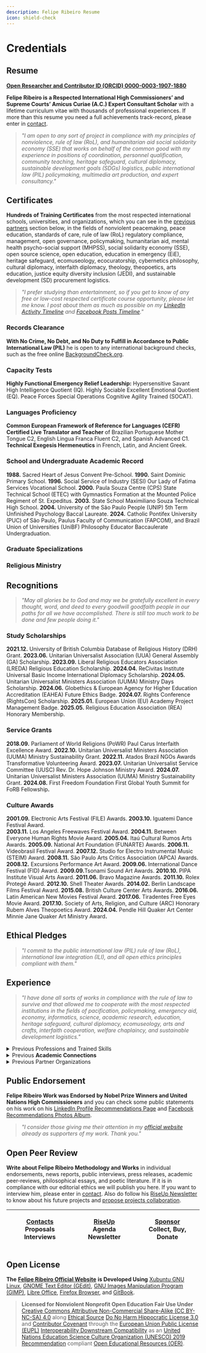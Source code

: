 ```yaml
---
description: Felipe Ribeiro Resume
icon: shield-check
---
```


# Credentials

## Resume

[**Open Researcher and Contributor ID (ORCID) 0000-0003-1907-1880**](https://orcid.org/0000-0003-1907-1880)

**Felipe Ribeiro is a Respected International High Commissioners’ and Supreme Courts’ Amicus Curiae (A.C.) Expert Consultant Scholar** with a lifetime curriculum vitae with thousands of professional experiences. If more than this resume you need a full achievements track-record, please enter in [contact](contacts.md).

> _"I am open to any sort of project in compliance with my principles of nonviolence, rule of law (RoL), and humanitarian aid social solidarity economy (SSE) that works on behalf of the common good with my experience in positions of coordination, personnel qualification, community teaching, heritage safeguard, cultural diplomacy, sustainable development  goals (SDGs) logistics, public international law (PIL) policymaking, multimedia art production, and expert consultancy."_

## Certificates

**Hundreds of Training Certificates** from the most respected international schools, universities, and organizations, which you can see in the [previous partners](credentials.md#previous-partners) section below, in the fields of nonviolent peacemaking, peace education, standards of care, rule of law (RoL) regulatory compliance, management, open governance, policymaking, humanitarian aid, mental health psycho-social support (MHPSS), social solidarity economy (SSE), open source science, open education, education in emergency (EiE), heritage safeguard, ecomuseology, ecocuratorship, cybernetics philosophy, cultural diplomacy, interfaith diplomacy, theology, theopoetics, arts education, justice equity diversity inclusion (JEDI), and sustainable development (SD) procurement logistics.&#x20;

> _"I prefer studying than entertainment, so if you get to know of any free or low-cost respected certificate course opportunity, please let me know. I post about them as much as possible on my_ [_LinkedIn Activity Timeline_](https://linkedin.com/in/operarioribeiro/recent-activity/all) _and_ [_Facebook Posts Timeline_](https://facebook.com/operarioribeiro)_."_

### Records Clearance

**With No Crime, No Debt, and No Duty to Fulfill in Accordance to Public International Law (PIL)** he is open to any international background checks, such as the free online [BackgroundCheck.org](https://backgroundchecks.org/).

### **Capacity Tests**

**Highly Functional Emergency Relief Leadership:** Hypersensitive Savant High Intelligence Quotient (IQ). Highly Sociable Excellent Emotional Quotient (EQ). Peace Forces Special Operations Cognitive Agility Trained (SOCAT).

### Languages Proficiency

**Common European Framework of Reference for Languages (CEFR) Certified Live Translator and Teacher** of Brazilian Portuguese Mother Tongue C2, English Lingua Franca Fluent C2, and Spanish Advanced C1. **Technical Exegesis Hermeneutics** in French, Latin, and Ancient Greek.

### School and Undergraduate Academic Record <a href="#academic-record" id="academic-record"></a>

**1988.** Sacred Heart of Jesus Convent Pre-School. **1990.** Saint Dominic Primary School. **1996.** Social Service of Industry (SESI) Our Lady of Fatima Services Vocational School. **2000.** Paula Souza Centre (CPS) State Technical School (ETEC) with Gymnastics Formation at the Mounted Police Regiment of St. Expeditus. **2003.** State School Maximiliano Souza Technical High School. **2004.** University of the São Paulo People (UNIP) 5th Term Unfinished Psychology Baccal Laureate. **2024.** Catholic Pontifex University (PUC) of São Paulo, Paulus Faculty of Communication (FAPCOM), and Brazil Union of Universities (UniBF) Philosophy Educator Baccaulerate Undergraduation.

### Graduate Specializations

### Religious Ministry

## Recognitions

> _"May all glories be to God and may we be gratefully excellent in every thought, word, and deed to every goodwill goodfaith people in our paths for all we have accomplished. There is still too much work to be done and few people doing it."_

### Study Scholarships

**2021.12.** University of British Columbia Database of Religious History (DRH) Grant. **2023.06.** Unitarian Universalist Association (UUA) General Assembly (GA) Scholarship. **2023.09.** Liberal Religious Educators Association (LREDA) Religious Education Scholarship. **2024.04.** ReCivitas Institute Universal Basic Income International Diplomacy Scholarship. **2024.05.** Unitarian Universalist Ministers Association (UUMA) Ministry Days Scholarship. **2024.06.** Globethics & European Agency for Higher Education Accreditation (EAHEA) Future Ethics Badge. **2024.07.** Rights Conference (RightsCon) Scholarship. **2025.01.** European Union (EU) Academy Project Management Badge. **2025.05.** Religious Education Association (REA) Honorary Membership.

### **Service Grants**

**2018.09.** Parliament of World Religions (PoWR) Paul Carus Interfaith Excellence Award. **2022.10.** Unitarian Universalist Ministers Association (UUMA) Ministry Sustainability Grant. **2022.11.**  Atados Brazil NGOs Awards Transformative Volunteering Award. **2023.07.** Unitarian Universalist Service Committee (UUSC) Rev. Dr. Hope Johnson Ministry Award. **2024.07.** Unitarian Universalist Ministers Association (UUMA) Ministry Sustainability Grant. **2024.08.** First Freedom Foundation First Global Youth Summit for FoRB Fellowshi&#x70;**.**

### Culture Awards

**2001.09.** Electronic Arts Festival (FILE) Awards. **2003.10.** Iguatemi Dance Festival Award.\
**2003.11.** Los Angeles Freewaves Festival Award. **2004.11.** Between Everyone Human Rights Movie Award. **2005.04.** Itaú Cultural Rumos Arts Awards. **2005.09.** National Art Foundation (FUNARTE) Awards. **2006.11.** Videobrasil Festival Award. **2007.12.** Studio for Electro Instrumental Music (STEIM) Award. **2008.11.** São Paulo Arts Critics Association (APCA) Awards. **2008.12.** Excursions Performance Art Award. **2009.06.** International Dance Festival (FID) Award. **2009.09.**&#x54;sonami Sound Art Awards. **2010.10.** PIPA Institute Visual Arts Award. **2011.06.** Bravo Magazine Awards. **2011.10.** Rolex Protegé Award. **2012.10.** Shell Theater Awards. **2014.02.** Berlin Landscape Films Festival Award. **2015.08.** British Culture Center Arts Awards. **2016.06.** Latin American New Movies Festival Award. **2017.06.** Tiradentes Free Eyes Movie Award. **2017.10.** Society of Arts, Religion, and Culture (ARC) Honorary Rubem Alves Theopoetics Award. **2024.04.** Pendle Hill Quaker Art Center Minnie Jane Quaker Art Ministry Awar&#x64;**.**

## **Ethical Pledges**

> _"I commit to the public international law (PIL) rule of law (RoL), international law integration (ILI), and all open ethics principles compliant with them."_

## **Experience**

> _"I have done all sorts of works in compliance with the rule of law to survive and that allowed me to cooperate with the most respected institutions in the fields of pacification, policymaking, emergency aid, economy, informatics, science, academic research, education, heritage safeguard, cultural diplomacy, ecomuseology, arts and crafts, interfaith cooperation, welfare chaplaincy, and sustainable development logistics."_

<details>

<summary>Previous Professions and Trained Skills</summary>

**Felipe Ribeira Was, in Historical Order, Already a Professional:** Paroch Acolyte, Beggar, Construction Assistant, Folk Religion Festival Artisan, Street Vendor, Campo Monitor, Pizza Delivery Boy, Shop Attendant, Telemarketing Caller, Financial Customer Servant, Informatics Support Technologer, Child Model, Baby Sitter, Boy Band Trainee, Office Boy, Multicraft Carpenter, Popular Educator, Humanitarian Program Multiplicator, Test Subjec&#x74;**,** Cultural Journalist, Secretary, Folk Music Country Viola Player, Languages Teacher, Progressive Rock'n'roll Keyboard Player, Gravedigger Assistant, Graphic Designer, Punk Rock Lyricist, Open Source Web Developer, Harm-Reduction Agent, Driver, Philosophy Teacher, Academic Journal Editor, Publisher, Clinical Philosophy Schizoanalyst, Street Poet, Executive Producer, Sound Designer, Music Therapist, Artist In Residence, Puppeteer, Multimedia Artist, Librarian, Counsellor, Compassionate Listening Therapist, Nonfiction Writer, Acoustic Engineer, Contemporary Music Composer, Art Critic, Royal Academic Of Science And Art, Policymaker, Dance Coreographer, Soundtracker, Listening And Voice Coach, Stage Director, Theater Director, Art Director, Culture Lecturer, Opera Maestro, Beggar Again, Cultural Developer, Cultural Center Founder, Maker Spaces Constructor, Festivals Director, Master of Ceremonies, Hospital Building Collaborator, Solidarity Economy Developer, Interior Designer, Movie-Maker, Garden Designer, Videomapper, Curator, Ecomuseologer, Social Developer, Live Translator,Co-Founder, Peacemaker, Policymaker, Cleaner, Castle Overseer, Artists Mentor, Justice of Peace, Monk, Missionary, Natural Reserve Park Ranger, Agroforestal Engineer, Farm Vassal, Ecovillage Developer, Janitor, Nurse, Academic Researcher, Community Leader, Religious Minister, Secular Interconvictional Interfaith Interreligious Ecumenical Intercultural Diplomat, Beggar Again, Street Population Servant, Humanitarian Aid Manager, Emergency Task-Force Organizer, Civil Movement Coordinator, Public Events Security Officer, Military Prisional Hospitaller Scholar Institutional Chaplain, Peer Reviewer, Regulatory Compliance Auditor, Startups Incubation Mentor, User Experience Designer, Semantic Ontologist, Heraldic Cerimonialist, Databases Devsecops, Pastor, Logistics Procurer, Nonprofits Reliability Engineer, Fundraiser, Data Scientist, Realtor, Decon Clerk Elder, Cultural Diplomacy Delegate, Ambassador of Peace, International Amicus Curiae High Commissioner Expert Consultant Scholar...

</details>

<details>

<summary>Previous <strong>Academic Connections</strong></summary>

Adventist University, Anhembi Morumbi University, Apeldoorn University, Arizona State University, Astrophysics Municipal School (EMA), Birmingham University, Boston College, Brasília University (UNB), Brazil Law School (EBRADI), Arihanta Academy, California University, Cambridge University, Canterbury Christ Church University, Carneggie Mellon University (CMU), Cervantes Institute International School, Chile University, Christian Leaders College (CLC), Clover Park Technical College, Culham St. Gabriel University, Emory University, Environmental Peace County University (UMAPAZ), Geneva University, Georgetown Catholic University, Getúlio Vargas University (FGV), Ghent University, Gregorian University (UniGregoriana), Harvard Divinity School (HDS), Harvard Kennedy Business Center, Higher Learning School of Marketing (ESPM), Informatics & Management Faculty (FIAP), International Enterprise, Marketing, and Business School (IBEMEC), International School for Jain Studies (ISJS), King's College, Leucorea Wittenberg University, Limerick Irish University of Arts, London School of Economics and Political Science (LSE), Londrina University (UEL), McMaster University, Meadville Lombard Theological School, Medicine Federal University of São Paulo (UNIFESP), Miami University, Music Free University (ULM), Washington State University, Open University, Oxford University, Paraná University (UFPR), Penn University, Rio de Janeiro State University (UERJ), Royal Society of Science, São Paulo Dance School, São Paulo State University (UNESP), São Paulo Theater School, São Paulo University (USP), Social Science Advanced Studies School (EHESS), Social Work School (HESGE), Starr King School for Ministry (SKSM), Massachussets Institue of Technology (MIT), Swiss Italian University (USI), Three of February National University (UNTREF), Trinity University, Tubingen University, Tufts University, University of Texas, Unida University, United Nations System Staff College (UNSSC), European University Institute (EUI), United Nations University (UNU), University College of London (UCL), University of British Columbia, University of Buenos Aires (UBA), University of Hagen, University of May Plaza Mothers (UNMa), University of Minho, University of Montes, University of Ottawa, University of Peace (UNIPAZ), University of Rio (UniRio), University of Saint Charles (UFSCAR), University of São Paulo (USP), University of Sheffield, University of the ABC Region (UFABC), University of the Saviour (USAL), University of Westminster, Webster University, Yale University, Duke University, Columbia University...

</details>

<details>

<summary>Previous Partner Organizations</summary>

Abaçaí, ABRAMUS & ECAD Copyrights Agencies, Abya Yala Movie Production, Academic Network on Global Education and Learning (ANGEL), ActAlliance Mission 21, Afactory Live Cinema Company, African Religious Traditions Institute (INTECAB), Afro-European Interfaith Network, Ageing Research at King's College (ARK), Ahimsa Institute, AIDS World Journey Ceremony, Alberto Ruschi Forest Reservation, Alliance for Peacebuilding Peace, Amani Institute Global Conference, American Field Service Intercultural Programs (AFS), American Friends Service Committee (AFSC), Amsterdam Studio for Electro-Instrumental Music (STEIM), Amsterdam Jewish Museum Interfaith Peace Movement, André Góes Bolivia History Documentary, André Luís Houses Charity, ANGEL Global Education Network, Angels of the Night, Anhembi Park Carnival Management Department, Animal Justice Academy, Anna Blumen Publishing, Antroposophical Society of Brazil (SAB), Aparecida Basilica Pilgrimage Route, ARCA Contemporary Art Literacy, ArchGroup, Architecture Media Politics Society (AMPS) Heritages Summit, Archives Council (CONARQ) & Astronomy and Sciences Museum, ARCO Madrid Matadero Brazil Artivist Collectives Exhibit, Argentina Congress Library, Argentina Council of Indigenous Tribes, Argentina Int. Relations Council (CARI), Argentina Peace Council, Arigatou International GNRC, Arihanta Institute, Arns Commision for the Human Rights, Art & History Heritage Inst. (IPHAN) Safeguard Council (CONDEPHAT) Summit, Arts & Homelessness International (AHI) Arts Envoy Lab, Arts Plaza, Ashoka International, Association of Argentina,Parents of Autists (APADEA), Association of Churches and Religious Communities (AKR), Association of Crazies, Ex-Crazies, & Friends of Crazies, Association of Dam Disaster Survivors (ANAB), Association of Law Philosophy of Argentina (AAFD), Athens Free Culture Center, Augusta Park Popular Comission, Autism Altitude Geneva, Baba Studio Prague with Jan Svankmajer, Backlog Archivists & Historians Forum, Bahia Museu de Arte Moderna (MAM) & PIPA Awards, Baião of Spokens Festival, Bailux Hackerspace, Bandeirantes Pallace, Barulho.org, Basel Church of St. Peter, Basel Museum of Pharmacy, Belgian Radiodiffusion, Berkley Center of Religion, Peace & International Affairs, Berlin Forum of Religions & Religions for Peace (RfP), Berlin House of One & St. Mary's Cathedral, Berlin K77 Movie, Berlin Landscape Film Festival, Berlin Landscape Films Festival Awards, Berlin Quaker Meeting, Berlin World Culture House Transmediale, Bern House of Religions & Dialogue of Cultures, Besides the Screen Festival, Between Everyone Human Rights Festival Awards, Bicycles Cultural Center, Biennial Hut Museum AltAV Belvedere Dome, Big Country Front & Humane Argentina, Bijari Gallery, MASP Discovery Channel Human Planet Videomapping, Bitcoin São Paulo Hub, Bixiga Cultural Centre (CCBIX) Hers Kit Rescue, Black Martyrs Church St. Chaguinhas Project, Blumenau Opera House, Bogotrax Music Festival Bogotá Jailhouses, Brasilândia Catholic Paroch Holy Kings Folk Blessers, Brasilândia Holy Kings Procession, Brasília Free Land Camping, Brasília Republic Museum Out of the Axis Arts Festival, Brasilian Association of Religions Philosophy (ABFR), Bravo Magazine Awards, Brazil Anthroposophical Society (SAB), Brazil Architecture Institute (IBA), Brazil Art Market Creative Industry (MICBR) Summit, Brazil Association of Spiritist Arts (ABRARTE) Forum (FNAE), Brazil Capital Markets Institute (IBEMEC), Brazil Community Ecomuseums Association (ABREMC), Brazil Cultural Rights Institute (IBDCULT), Brazil Data Autonomy Association, Brazil Digital Culture Network Conference, Brazil Education Ministry (MEC), Brazil Federal Government ENAP EV.G, Brazil Japan Alliance Summit, Brazil Lawyers Bar (OAB), Brazil Mail Cultural Center, Brazil National Religious Education Forum (FONAPER), Brazil Psychedelic Society & UNIFESP, Brazil Science Progress Society (SBPC), Brazil Small Enterprises Support (SEBRAE), Brazil Soka Gakkai International (BSGI), Brazil Unitarian Universalist Association (AUUBRA), Brazilian Association of Religious Freedom (ABLIRC), Brazilian Civil Rights Framework for the Internet, Brazilian Institute of Religious Law (IBDR), Brazilian Opera and Dance Forum (ODM), Brazilian Redactors Club, Brazilian Space Agency (AEB), BRICS Human Sciences Research Council (HSRC), British Columbia Uni. Database of Religious History (DRH), British Council São Paulo Cultural Centre, British Culture Center Brazil Arts Festival Awards, British Institute of Cleaning Science (BICSc), BsAs Recoleta Cultural Centre, BsAs Recoleta Cultural Centre LIPM, BT EE Studio, Buenos Aires CEIL CONICET, Buenos Aires Contemporary Art Museum (MACBA), Buenos Aires Contextual Pastoral Institute (IPC), Buenos Aires Hunger Combat Ecumenical Table, Bunkyo Japanese Cultural Center, Burning Man Milk & Honey & Religious AF, Buschenwald Camp Memorial, Business Music & Arts (BM\&A) World Music Expo (WOMEX), Cacilda Becker Theater Improfest, CAF Social Investment Development Institute (IDIS), Caleb Studios, Campo Limpo Family Orienting Post (POF), Campus Party, Canada Science Christian Affiliation (CSCA), Canvas Audiovisual Festival, Capslock Geek Music Festivals Nightshift Tech Academy, Care Show London, Carers Trust, Caribe & LatAm Open Science Forums (CILAC), Cáritas Argentina, Carnegie Endowment for International Peace, Carnegie Peace Endowment, Casa Semio, CCPLIR Religious Freedom March, CCR Hackathon, CCSP Dance Weeks, CEFLURIS Heaven of Mapiá Choir, CEFLURIS Heaven of The Mountain Choir, Center for Open Science (COS), Center for Public Justice & Initiative on Faith & Public Life, Center on Faith and Justice & Sojourners, Central Texas Interfaith (CTI), Centre for Interreligious and Intercultural Dialogue (KAICIID), Centre Intercantonal d'Information sur Croyances (CIC), CESP Rio Claro, Chabad Argentina, Chainanalysis, Chaos Club, Chapel of Sacred Mirrors (CoSM) Entheon, Chaplaincy Innovation Lab, Chaplaincy Innovation Lab (CIL), Charity Mentoring Network, Christian Faith Acropolis (AFC), Christian Transhumanist Association (CTA), Christian Transhumanist Conference, Church of England Diocese of Oxford, Church of Our Lady of the Black Saints, Church of Saint Mary of Amsterdam Christmas Festival, Cinematographic Core Dance Company, Cinesonika Soundtracks Festival Canada, Circuit Rave Parties, Citizens for Global Solutions (CGS), Civil Global Solutions (CGS), Class War Games, Climate of Hope Forum, Club Noir Contemporary Theater Company, CNBB Peace Mission, CNBB Workers Pastoral Summit, Cobogó Publisher, Cobogó Publishing, COE Legal Pros Human Rights Education (HELP), Collezionista & ARCA Contemporary Art Literacy, Comic Con Experience (CCXP), Common Assessment Method for Standards & Specifications (CAMSS), Common Ground Center (CCG) for Faith, Justice, & Reconciliation, Compassion Institute, Compassionate Inquiry, Compassionate Listening Brazil, Compassionate Listening Project, Compliance Certification Board (CCB), Computer Applications Quantitative Methods in Archaeology, Conectiva GNU Linux, Conicet NetLab & UBA Economy, Continuing Professional Development (CPD), Conurbia Urban Rave, Conway Hall Fortean Society, Copyfight Book, Cornerstone Foundation Disaster Ready Academy, Corporate Compliance & Ethics Society (SCCE) Blog, Cosmic Artivism Saint Germain Academy, Council of Funders (CoF), CPD Institute, CPF SESC, Create 2030, Creative Commons (CC) Open Education & Culture Platform, Creative Commons (CC) Open Education Platform, Crescendo Christian Music Link (CML), Criar Institute, Crisantempo & Socioambiental Institute (ISA), Crisantempo Hall Socioambiental Cineclub, Critical Public Health Network (CPHN), Cry of the Excluded, Cryptorave, Cult Survivors Network, Cultura TV CPFL Philosophic Cafe, Cultura TV CPFL Philosophical Cafe Show, Cultura TV Ecotour Show, Cultural Heritage Academic Interdisciplinary Network (CHAIN), Curitiba Bycicle Cultural Center, Curitiba Memorial Museum, Curitiba Women Healers Circle, Cyber Peace Institute, Swiss FDFA, & UNICC, Dallas Fort-Worth Alliance for Religious Freedom (DFWRF), Danish Arts Council Denmark Schools, Data Analytics BR, Data Cloud Think Conference, Data for Social Good Network, Dataversity, Decentre & Tactical Media Yearly Submidialogy Festivals, Defend the Seven Principles, DesCenter, Metarec , & FSM, Descentro Publishing, Descentro.org, Deutsche Theatre Hamlet Machine, Developers BR, DevOps Institute, Diadema County Anti-Religious-Racism Law, Diamond Open Access Global Summit, Digital Counterculture Book, Digital Culture Brazil, Digital Culture Brazil & Submidialogy, Digitalia Festival, Diplo Foundation, DiploFoundation & Center for Digital Trust (C4DT), Disaster Ready & Nonprofit Ready, Disasters Expo Europe, Diversa Network, Federation for FOB & CESNUR, Doctors of Joy, Doesn't Work Poetry Magazine, Dog Pack Reverberations Fest, Dogpack Cultural Center Ricardo Rosas Archive, Donation Culture Movement (MCD), Dover Unitarian Church, Downtown Popular Cultural Center (CCPC), Downtown Popular Cultural Centre (CCPC), Dropbox, Dropdown Urban Rave, Duke Divinity Forum, Eclesiastical Justice of Peace Chaplains Association (AJUPEB), Ecology & Birds Observation (ECOAVIS), Ecology, Cosmos, and Consciousness Salon, Ecomusei International Cooperation (EIC), Ecopeace Open Cafe, Ecumenic Popular Service Education Envangelion Center (CESEEP), Ecumenic Popular Service Education Envangelity Center (CESEEP), Ecumenic Times, Ecumenical Creative Operations (ECO), Ecumenical Theological Education Network (REET), Ecumenical Times, Eduardo Fukushima Dance Company, EF SET, Effective Altruism, Effective Altruism (EA) for Christians (EACH) Forum, Effective Altruism for Christians (EACH), Effective Altruism Network (EA), Einstein Hospital Academy, Einstein Hospital Moise Safra Auditorium, Elea Bookshop, Electronic Arts Festival (FILE) Awards, Eléia Bookshop, Elias Stanescos’ Camp, Elijah Interfaith Institute, Elsevier Researcher Academy, Ema Klabin Museum, Emancipa Free University-Entry-Exam Preparation Network, Embassy of Free Mind, Embassy of the Free Mind Bibliotheca Philosophica Hermetica (BPH), Emerging & Current Professionals of Heritage Conservation (ECPHC), English Radar, Espaço Rio Verde Performance Art Festivals, Ethereum Aeternity Blockchain Forum, Ethics & Compliance Initiative (ECI), Ethics and Compliance Initiative (ECI), Ethics and Compliance Institute (ECI), EU International Partnership Academy, EU PAVE & Network for Peacemakers, Europe Nuclear Research Council (CERN), Europe Nuclear Research Council (CERN), European Academy of Religion (EAR), European Agency for Higher Education Accreditation (EAHEA), European Association for the Study of Religions (EASR), European Commission (EC) JoinUp, European Commission EU Academy Joinup Interoperable, European Commission Interoperable Europe, European Compliance & Ethics Conference (ECEC), European Compliance and Ethics Conference (ECEC), European Federalists Union (UEF) Earth Constitution Committee Forum, European Pro Bono Week, European Training Foundation (ETF), European Training Foundation (ETF) & Teachers Task Force, European Union (EU), European Union (EU) Academy, European Union (EU) ECHOES Project, European Union (EU) OntoCommons, European Union Academy, European Union Open Forum Europe (OFE), European Union Together EU Program, Evangelicals for the Democratic Rule of Law Inaugural Forum, EverAgile, Expo-Religion Fair International Summit, EYWA Sustainable Economy Hall, EYWA Sustainable Sacred Art Fest, Faith Entrepeneurs, Faith for Common Good, FaithTech, FATEC ETESP Paula Souza, FATEC Paula Souza, Federal Public Ministry (MPF) Indigenous Rights Investigation, Federal Public Ministry (MPF) Indigenous Rights Investigation, FIESP & Nova Acropolis, FIESP Theatre, Financial Technologies Forum (FTF), Fintech Open Source Foundation (FINOS), First Freedom Foundation, Fluc Vienna Klubmoozak, FoRB Learning Platform, Forbidden Planet & SESC Pompéia, FOSTER Open Science, Framework for Open Reproducible Research Training (FORRT), Francisco Carlos Cybernetic Jaguar, Fraternitas Rosa+Crux, Fraternitas Rosacriciana Antiqua (FRA), Free Mind Embassy Bibliotheca Philosophica Hermetica (BPH), Free-Libre-Open Pluriversity (FLOP), Freedom Forum Institute NewseumEd Program, Frente 3 de Fevereiro, Friends General Conference (FGC), Friends Peace Teams (FPT), Friends World Committee for Consultation (FWCC), Fundación Caserta, Funfarra Festival, Future for Religious Heritage (FRH), Future for Religious Heritage (FRH), G20 Interfaith Forum (IF20), Gambiologia Institute, Gandhi Peace Day, Garuva Forest Reserve Ecomuseum, Gaudya Vaishnava Vanamadhurian Ashram, Gaudya Vanamadhurian, Geneva Center for Security Policy (GCSP), Geneva Centre of Humanitarian Studies, Geneva Graduate Institute, Geneva Interreglious Platform (PFIR), Geneva Peace Week (GPW), Geneva Quaker House, Geneva Reformation Museum, Geneva United Nations Interfaith International Conference, Gera São Paulo, Germantown Mennonite in Philadelphia, Getty & Goethe Institutes & ABACT Brazilian Art Abroad Latitude Platform, Gijón LABoral Art Center, Giovanni XXIII Foundation for Religious Science, Giovanni XXIII Foundation for Religious Science, GitHub Brazil, Global Alliance for Banking on Values (GABV), Global Alliance for Banking on Values (GABV), Global Alliance of Impact Lawyers (GAIL), Global Campaign for Peace Education, Global Catholic Climate Movement (GCCM), Global Compassion Coalition, Global Compassion Coalition (GCC), Global Education Policies Research Network (NORRAG), Global Games Jam São Paulo, Global Interfaith Network for People of All Sexes & Genders (GIN-SSOGIE), Global Learning for an Open World (GLOW), Global Partnership for Effective Development Co-operation (GEPDC), Global Partnership for Sustainable Development Data Festival, Global Peace Education Network (GPEN), Global Youth Summit (F20 GYS) on Freedom of Religion or Belief (FoRB), Global Youth Summit for FoRB, Globethics, Globethics, Glocal Startup Incubator, God is Love Pentecostal Church (IPDA), God is Love Theological School (ETDA), Goethe Institute & SESC Pompéia Amazon Opera, Goethe Institute São Paulo, Goetheanum, Goetheanum Archive, Goetheanum House Maryon, Goetheanum Rudolf Steiner Archive, Goetheanum Rudolf Steiner Archive & SAB, Goodwill Legion (LBV), Goodwill Legion (LBV) Forum Parlamundi, Google for Startups Campus São Paulo, Gov.BR ENAP Ev.G, Greater Good Movement (MBM), Greenfield Electronics, Grove Arts & Media Center, Guibord Center for Interfaith, Hamburg CCC Hack Festival, Haroldo de Campos Literature House, Harvard Divinity School, Harvard Divinity School (HDS) EdX, Harvard Divinity School Religion and Public Life, Harvard Institute for Qualitative Social Science (IQSS), Harvard Institute for Quantitative Social Science (IQSS), Harvard Institute of Quantitative Social Science (IQSS), Healing House Indigenous Women Shelter, Healthcare & Biological Sciences Research Association (HBRSRA), Heaven of The Way Shamanic Center, Hebraica Jewish Cinema Festival, Heliopolis Slum Radio, Hemispheric Institute, Henry Sweet Society of Linguistics, High Commissioner for Refugees (UNCHR), Homeless Movement (MTST) Prestes Maia Occupation Library, Homeless Movement (MTST) Solidarity Kitchen, Homeless Workers Movement (MTST) & N-1, House of Reconciliation, House of the People Jewish Cultural Center, Housing Demand Movement (FLM), Humanitarian Leadership Academy (HLA), Hunger Museum, Hungerless Bixiga Neighbourhood, I Congress of Churches and LGBT+ People, IBA, Ibero-American Education, Science, & Culture Organism (OEI) Summit, Ibero-American Network of Community Governance, IBM Bluetalks, IBM Cloud Brazil, IBM School Technologies Summit, IBM Systems GOInfra, IBM Think Summit, Ibrasotope Eclectroacoustic Center, ICCR SP Vivekananda Cultural Centre, ICOM Collections Activities of Museum Cities (CAMOC), ICOM Cultural Management Association (ABGC), ICOM DROPS Ecomuseology Platform, ICOM Palaces & House-Museums Museology Congress, ICOM, Getty Institute, USP Paulista Museum, Iconclass Consortium, Iconoclasistas, Idaho Commision For Libraries (ICFL), Idaho Commission For Libraries (ICFL), IDDEA, Iguatemy Dance Festival Awards, Ilê Axé Oxumaré de Salvador, Image & Sound Museum (MIS), Image & Sound Museum (MIS) Ibrasotope Sound Connections Fest, Image & Sound Museum Mobilefest, Imaginary Futures, IMLS & OCLC WebJunction, Immortalists Transhumanism Magazine, Inclusion Museum, Indaiatuba St. Mary Art Chapel, India United Nations Mission, Indian Science Institute, Indigenous Cultures Museum Interfaith Meeting, Indigenous Cultures Museum Interfaith Meeting, Indigenous Treaty to End Climate Change Now, Inhotim Contemporary Art Museum & São Paulo Cinematheque, Inner Multiart, Inner MultiArt Festival, Institute for Economics & Peace (IEP) Rotary Positive Peace Academy, Institute for Ethics and Emerging Technologies (IEET), Institute for Health and Human Potential, Institute for Islamic, Christian, & Jewish Studies (ICJS), Institute of Interreligious Dialogue & Pastoral of Buenos Aires, Institute of Museum & Library Services (IMLS) OCLC, Institute of Physics (IOP) Publishing, Instituto Brincante, Instituto Moreira Salles (IMS), Instituto Nhaderu, Int. Electronic Language Festival (FILE), Int. Festival of Electronic Language (FILE), Integrative and Complementary Health Practices Congress (CONAPICS), Inter-American Court of Human Rights (IACHR), InterCom Media, Religion, & Culture Group (MIRE), Interfaith Alliance, Interfaith America (IA) Education Cohort, Interfaith America (IA) Emerging Leadership Forum, Interfaith America (IA) Emerging Leadership Network, Interfaith America and Religion & Public Life, Interfaith Center of New York (ICNY), Interfaith Council of Washington (IFC), Interfaith Mission Service (IMS), Interfaith Rainforest Initiative (IRI), Interfaith Religious Education Association (ASSINTEC), Interfaith Scotland, Interfaith Vegan Alliance (IVA), Interfaith Youth Core (IFYC) & Hartford Religion & Peace College, International Academy for Multicultural Cooperation (IAMC), International Association for Ontology and its Applications (IAOA), International Association for Religious Freedom (IARF), International Association of Psychology of Religion (IAPR), International Association of Religious Journalism (IARJ), International Bar Association (IBA), International Bridges to Justice (IBJ), International Business Management Institute (IBMI), International Center for Religion & Diplomacy (ICRD), International Cities of Peace, International Code of Conduct Association (ICoCA), International Committee of the Red Cross (ICRC), International Committee of the Red Cross (ICRC) Museum, International Conference on e-Society, International Conference on Machine Learning Techniques & NLP (MLNLP 2024), International Council for Open Distance Education (ICDE), International Council of Museums (ICOM), International Council of Unitarian Universalists (ICUU) Board Meeting, International Council on Archives (ICA), International Council on Monuments & Sites (ICOMOS), International Council on Monuments & Sites (ICOMOS) General Assembly, International Council on Monuments and Sites (ICOMOS) General Assembly, International Court of Justice (ICJ) ImPACT Just Institutions Coalition, International Court of Justice (ICJ) Museum, International Dance Festival (FID), International Dance Festival (FID) Awards, International Federation of Consulting Engineers (FIDIC), International Federation of Red Cross (IFRC), International Federation of the Red Cross (IFRC), International Festival of Electronic Language (FILE), International Free Software Forum (FISL), International High IQ Society (IHIQS), International IQ Register, International Labour Organization (ILO), International Peace Bureau, International Religious Communication Summit (ReligioCom), International School for Jain Studies (ISJS), International School of Jain Studies (ISJS), International Shamanic Nations Summit (EINX), International Society for Krishna Consciousness (ISKCON), International Society for Performance Improvement (ISPI), International Telecommunication Union (ITU), International Telecommunications Union (ITU), Internet & Society Reference Institute (IRIS) @ Cryptorave, Internet Archive, Internet Governance Forum (IGF), Internet Governance Forum (IGF) Summit, Interpretate & Learn Group, Invisible Theater Co. Museum of Tenderness Movie, IRCAM Forum, Ironhack São Paulo, Isabela Santana Dance Company, Islamic-Christian-Jewish Studies Institute (ICJS), Israel Palestine Confederation, Istambul Biennial & Dogztar Cultural Center, Istanbul Biennial & Havana Biennial, It’s Of The Law, It’s Of The Law Downtown Harm-Reduction Network Advisory Board, Italian Circle Theatre, Itaú Bank Cultural Centre, Itaú Cultural, Itaú Cultural Rumos Arts Awards, ITU Digital Transformation Dialogues (DTD), ITU UNESCO UNDP UNCTAD UNGIS WSIS, ITU-T Telecommunication Standardization Sector, IWSA & UNESCO Chair on Cyberspace & Culture, Jenkins Meetup, Jerusalem Friends of Roots (Shorashim Judur), Jerusalem Interfaith Encounter Association, Jesus' Sacred Heart Martial Band, Jews for Democracy, JK Shopping Gallery SP Art Weekend, Joint Learn Initiative on Faith & Local Communities (JLIF\&LC), Joint Learning on Faith & Local Communities (JLIF\&LC), JusRacial, Justice & Peace Interfaith Front (FREIRPEA), Justiceiras, KAICIID, Kensington First Unitarian Church Essex Chapel, Kensington First Unitarian Church of London, Key & Zetta Butoh Company, Key Zetta & Cia Butoh Dance Company, Key Zetta Butoh Company, Kimuso Records, King's College, Knowledge Equity Network, Knowledge Frees Institute (ICL), Knowledge Impact Network (KIN), Konrad-Adenauer Stiftung São Paulo County Workshop, Kuppelhalle Radio Phonix, Laborers Unions’ Interfaith Sectoral, Labyrinth Experimental Music Festival, Landless People Movement (MST) Interfaith Commission, LARA Religious Logics World Congress (WoCoLoR), LatAm Religious Teaching Congress (CLAECIR CONERE), LatAm Religious Teaching Congress (CLAECIR), Latin American New Movies Festival Awards, Latinamerican Network of Art Workers, Laudato Si' Action Platform, Laudato Si' Movement, Lausanne Movement Brazil, Law Forums, Le Wagon São Paulo, Leadership Conference on Civil and Human Rights Advocacy, Learning Technologies Expo, Lectorium Rosacrucianum, Lectorium Rosicrucianum, Legacies of Trauma International (ICMGLT), Leipzig Bach Museum, LexLatin, Liberal Religious Educators Association (LREDA), Liberate Science, Liberty Theosophical Society, Limerick University Excursions Performance Festival, Linux Foundation, Linux Foundation (LF), Linux Foundation (LF) and OpenSSF, Linux Foundation & Fintech Open Source Foundation (FINOS), Literature, Society & Culture International (IACLSC), Living Laudato Si', Logics & Religion Association (LARA), London Sunday Assembly, Los Angeles Freewaves Festival Awards, Los Angeles Freewaves Holly Would Festival, Luz Station Cultural Center, Machine Learning Organization (MLO), Magic Studios Florida, Maguy Marin Dance Company, Main Humanities Digital Academy, Mainz Guttenberg Book Museum, Maloqueirista Poetry Festivals, MAM RJ UNESCO Summit of the People Rio+30, Management Training Development (MTD), Mangrove Observatory, Mario de Andrade Library, Mário de Andrade Library, Marta Soares Contemporary Dance Company, Mary’s Heart Catholic New Families Community, Mask Tape Contemporary Music Gallery, Massachusetts Institute of Technology (MIT)x, Mauá Yoga Ashram, May Plaza Mothers and Grandmothers, Media Education Lab (MEL), Media Education Lab (MEL), Media Literacy for Citizenship (EAVI), Media Literacy for Citizenship (EAVI), MediaLab Prado, Meeting With Your Self Center, Mennonite Action, Mental Immunity Project (MIP), Menudo Productions, MERCOSUR, MERCOSUR Citizens, Metareciclagem Open Hardware Network, Metarecycling Open Hardware Network, Mexico Conjectural Anthropological Observatory (OCA), Mídia Ninja Propulsion Zone, Midwest Christian Outreach, Military On Service, Military On Source, MinEd-BR Instituto Federal RS Learn More, Ministry of Human Rights (MinDH), Minneapolis Archdiocese Ministry Standards Office, Mission 21, Mission:Joy, Mofet Institute, Montfort Association, Montreaux Festival Geneva, Monument to the Battle of the Nations, Mouth to Mouth Guide, Mozambique Food Bank (BAM) Sofala Project, Munich Museum River of Fundamet Exhibit, Museu de Arte do Rio (MAR) Brazil Artivist Collectives Exhibit, Museum of Persons, MuseWeb Museum Technology Forum, Musica Pro Pace, Musso Macrobioitcs Institute, Mystic Fair, N-1 Publishing, NASA Europa Mission Message in a Bottle Project, NASA Kennedy Space Center, NASA Open Source Science Initiative (OSSI), National Art Foundation (FUNARTE ), National Art Foundation (FUNARTE) Klauss Vianna Awards, National Industrial Learning Service (SENAI), National Native American Boarding School Healing Coalition (NABS), Native American Boarding School Healing Coalition (NABS), Network for the Public Communication of Science & Technology (PCST), Network of Museums for Peace (INMP), Neurotics Anonyms (N/A), Nevertheless Contemporary Dance Company, New England Yearly Meeting (NEYM), New Heliópolis Association, New Perspectives in Science Education (NPSE), Next Nature (NN), NGO-UNESCO, NGO-UNESCO Liaison Committee, Nightshift Wellness, Nobel Peace Prize Forum, Nonprofit Collective Foundation (NCF), Nonprofit Cooperative, Nonprofit Ready, Nonreligious in a Complex Future Forum, Nonviolent Network (NVI), Nordic FoRB Learning Platform, NORRAG, REDI, & LIAS Assessment Lab, North American Unitarian Association (NAUA), North American Unitarian Association (NAUA) Academy, North American Unitarian-Universalist Association (NAUA), North Atlantic Treaty Organization (NATO), Núcleo Vera Sala Dance Company, Nx Zero Emo Hardcore Band, Odisséia House, Oduduwá Heritage House, OER Commons UNESCO ICT Competency Formation, OHCHR & Action Aid, OHCHR Business & Tech Human Rights (B-Tech), OHCHR UN Forum for Businesses and Human Rights, Old Net: Elders Phlanthropic Informatics School, OMiD Audio Academy, OMNIA Interfaith Liberia Diaspora Fundraising Task-Force, OMNIA Leadership Interfaith Peacemakers Advisory Board, Online Computer Library Center (OCLC) Web Junction, OntoCommons, OntoCommons EcoSystem Cooperation on Standardisation Forum, Opavivará Art Collective, Open and Relational Theology Forum, Open Data Institute (ODI), Open Data Institute (ODI) Conference, Open Data Science Conference (ODSC), Open Education Global (OEG), Open Forum Academy (OFA), Open Heritage Platform, Open Innovation Network (OIN), Open Invention Network (OIN), Open Knowledge Foundation (OKF), Open Masters Alt\*Div, Open Ministries, Open Research Community, Open Science Framework (OSF), Open Source Initiative (OSI), Open University (OU), OpenInfra, Operation Mobilisation (OM) Missionary Ministries, Oracle Institute Peace Pentagon, Oscar Quiroga Astrology, Otros Cruces Institute, Our São Paulo Network, Out of Axis Contact Contemporary & Pop Art Festival, Out of the Axis Congress, Oxford Interfaith Forum, Oxford Interfaith Forum Interfaith Peacebuilding Reading Group, PACT Zollverein, Palace of the Arts Oidaradio Festival, PanaAroma Studio, PanAroma Studio, Paraná Contemporary Art Museum (MAC PR), Pari Library, Pari Parallel Biennial, Paris Quaker Meeting"Silent Circles Peace Act", Parliament of World Religions, Parliament of World Religions (PoWR), Partnership on Religion and Development (PaRD) Forum, Past Restoration Organization, Peace & Democracy Prayer After Congress Attacks, Peace Cord Nigeria Advisory Board, Peace Dharma Center, Peace Operations Training Institute (POTI), Peace Talks Geneva, Peace Talks Geneva UN General Assembly, Pendle Hill Marsden Quaker House, Pendle Hill Quaker Art Center, Pendle Hill Quaker Center, Pensar Institute & ABED, People’s House Cultural Centre, Peoples Summit Rio +30, Performa Festival, Pharmakon Existential Poetry Publishing Company, Phármakon Publishing, Pi Pol Philosophy & Psychology Journal, Pietro Ubaldi Institute, PIPA Institute Visual Arts Awards, Pirajussara Community Recycled Plants Garden, Plínio Corrêa de Oliveira Institute (IPCO), Pluriversity Schizoanalysis & Art Forum, PocketLab, POIESIS Oswald de Andrade Cultural Center, Poiesis Roses House, Poiesis São Paulo State Art Workshops, Political Analysis Public Clinic, Porsche São Paulo Concept Store, Porto Alegre Eventech Hub, Portuguese Language Museum Street Poetry Slam Forum, Portuguese Speaking Unitarian Universalist Alliance (AUUL), Positive Minders Paris, Prague MeetSpace, Prestes Maia MTST Library, Prison Survivors Front Carandirú Massacre-No-More, Pro Games, Pro Magno Events Center, Pro-Games, Proa Museum, Product School São Paulo, Proficiency School of English, ProFuturo & Caixa-Telefonica Foundations, Progressive Christian Alliance (PCA), Progressive International, Progressive International (PI) Summit, Projeciology Consciensciology International Institute (IIPC), PromoCatholic, Propaganda & Marketing Superior School (ESPM), PUC Culture Museum Bio Poetry Festival, PUC SP, PUC SP Anarchist Studies Center, PUC SP Arts of the Body Program, PUC SP CAFIL Publishing, PUC SP Digital Media Studies Center (CIMID), PUC SP Labô Religious Studies Program, PUC SP Psychology PPG, PUC SP Science of Religion Program (PPGCR), PUC SP Subjectivity Center, PUC SP Subjectivity Center & N-1, PUC SP TUCARENA, PUC SP Tucarena, PUC SP Tucarena John Cage Day, PUCSP Labô, Quaker Arts Network (QAN), Quaker Arts Network (QAN) Forum, Quaker Creative Writing International (QCWI), Quaker Institute for the Future (QIF), Quaker Leadership Center, Quaker Leadership Center (QLC), Quaker Rainbow Fellowship Westminster LBGTQuakers Forum, Quaker Religious Education Collaborative (QREC), Quaker Studies Research Association (QSRA), Quaker Theological Group (QTG) Panels, Quaker United Nations Office (QUNO), Quaker United Nations Office (QUNO) Geneva, Quaker Universalists Fellowship (QUF), Quakers in Britain & Open University, Quantic Phonograph Contemporary Dance Company, Question of Science Institute (IQC), Rainbow Children Camp, Re-Scivitas Institute, ReCivitas Institute, Recriar Publishing, Red Cross Argentina, Red Gallery, Regenerative Design Network, Reimagining Religious Freedom Mobile Institute, Religion & Public Good (RPG), Religion European Academy (EUARE) Summit, Religion Freedom and Business Foundation (RFBF), Religion Matters, Religion Media Centre (RMC), Religion Post-Graduates Association (ANPTECRE), Religions 4 Children (GNRC), Religions for Peace (RfP), Religious Education Association (REA), Religious Freedom & Business Foundation (RFBF), Religious Freedom Institute (RFI), Religious Intersections Seminar (SEMIR), Religious Law Brazilian Institute (IBDR), Religious Literature & Heritage Summit (ISLAGE), Religious Research Association (RRA), Religious Studies Post-Grad Association (ANPTECRE), René Cassin Foundation, Research Data Alliance (RDA), RESILIENCE Religious Big-Data Framework, Rhizome.net Electronic Magazine, Richard Wagner House & German Freemansonry Museum, RightsCon, Rio Art Museum (MAR) Artivist Collectives Exhibit, Rio de Janeiro Interreligious Movement (MIR), Rio de Janeiro Medieval Festival, Rio de Janeiro Plan B Experimental Music Center, Rio de Janeiro Religious Liberty March, Risk Learning, Ritual Code Festival, Rizoma.net Free Culture Philosophy Magazine, Rizoma.net Free Culture Philosophy Magazine Writer, Rolex Protegé Awards, Roses House, Rotary Tortoni Cafe 'South Cathedral' Buenos Aires District, Royal Danish Academy of Arts, Royal Danish Academy of Arts & Science, Ruy Barbosa House Foundation, Sacred Art Museum (MAS), Sacred Earth Activism, Sacred Natural Sites (SNS), Salon Bruit Berlin, Salvador Spiritist Mansion of the Way Orphanage, Salvation Army, San Jose Interfaith Center, San Pedro de Atacama Celestial Explorations (SPACE), São Paulo Art Museum (MASP), São Paulo Arts Critics Association (APCA) Awards, São Paulo Arts Museum (MASP), São Paulo Astrophysics Municipal School (EMA), São Paulo Biblioteconmy Regional Council, São Paulo Biblioteconomy Regional Council, São Paulo Biennial, São Paulo Biennial & São Paulo Cinematheque, São Paulo Biological Institute, São Paulo Carnaval Parade, São Paulo CEUS, São Paulo Christian Workers Federation (FETCESP), São Paulo Crypto Hub, São Paulo Cultural Center (CCSP), São Paulo Cultural Centre (CCSP), São Paulo Estate Agents Council (CRECISP) INED, São Paulo Freemason Mixed Lodge, São Paulo Freemason Mixed Lodge, São Paulo Google Campus, São Paulo Holy Spirit Catholic Apostolic Church, São Paulo Improvisation Orchestra (SPIO), São Paulo Improvisation Orchestra (SPIO), São Paulo Improvisational Orchestra (SPIO), São Paulo Interfaith Hunger Combat Task-Force, São Paulo International Music Week (SIM), São Paulo Israeli Congregation (CIP) & Merkas, São Paulo LGBTQIAP+ Parade Faith Block, São Paulo Military Firefighter Squadron, São Paulo Monthly Meeting, São Paulo Municipal Chamber, São Paulo Municipal Research-Music Fund, São Paulo Our Lady of Fátima Catholic Apostolic Church, São Paulo Our Lady of the Pompei’s Rosary Catholic Apostolic Church, São Paulo Parallel Biennial of Arts, São Paulo Planetarium Intergalactic Art Festival, São Paulo Polyglot Club, São Paulo Ramakrishna Mission, São Paulo Sacred Art Museum (MAS), São Paulo Shinto Shrine, São Paulo Soccer Museum, São Paulo Spiritist Federation (FEESP), São Paulo State Commerce Federation (FECOMÉRCIO), São Paulo State Science of Religion Labor Union (STCRSP), São Paulo Tech Week (SPTW), São Paulo Unification Church School, Sateliteless Movement (MSST), Satyrianas Festival, SCD TRN Science & Tech Age Christianity Study (ISCAST), School of AI São Paulo, Science & Technology Higher Learning Secretariat (CECITECE), Scientology São Paulo, Sé Cathedral FREIRPEA Forests Martyrs’ National Act, Sé Gallery & Terreyro Coreographico, Sea Shepherd Ocean Week, Seikei Mahikari, Semio House & Firmenich, SESC Campinas, SESC Campinas Instant Multimedia Art Festival, SESC Campinas Instant Videomapping Festival, SESC Carmo, SESC Center of Research and Formation, SESC Center of Research and Formation (CPF), SESC CPF, SESC International Relations, SESC Paulista, SESC Pompéia, SESC Pompéia Installation Body Art & Dance Festival, SESC Santa Catarina, SESC Vila Mariana, SESC Vila Mariana & Arte Magazine, SESI-071 Our Lady of Fatima in Sumaré, Seven Winds Umbanda Temple, Shamanic Musical Turn (VMX), Shamanic Nations International Forum (EINX), Shamanic Nations International Forum (EINX) & Gnosis School, Shareable, Shareable, Shareable Solidarity Cities Open Technologies Centre, Sharing Sacred Spaces (SSS) Perspective Forum, Sharing Sacred Spaces 1st Summit, Shefah Music Conservatorium, Shefah Music Conservatory, Shell Theater Awards, SICTIC, Silo Rural Labmakers, Silvia Mecozzi Art Company, Singa Switzerland Awards, Sloane Lab for Digital Heritage, Small Contemporary Dance Company, Society for Arts, Religion, & Culture (ARC), Society of Corporate Compliance & Ethics (SCCE), Society of Corporate Compliance & Ethics (SCCE) Summit, Soichi Mabe School Foot on Ground Harm-Reduction Art Festival, Solidari Charity Network, Solidarity League of the Catholic Ladies, Solutions Journalism Network (SJN), Somapura Mahavir UNESCO World Heritage Site Program, Sothesby's Institute of Art, Sou Java, Sound Alchemy Festival, Souza Lima Conservatory Business Music & Arts (BM\&A) Forum, Sovereign Military Hospitaller Order of Malta (SMOM), Sovereign Military Order of Malta (SMOM), SP Legislative Assembly (ALESP) B’nai B’rith Brazil 90th Birthday, SP Na Rua OVNEY, SP Planetarium, SP Planetarium Cosmic Community Festival, SP Theatro Municipal, Space 8, Space Research National Institute (INPE) Atibaia Radio-Tellescope, Spain Cultural Center & Youth Cultural Center (CCJ) AVLAB, Speculum Alchemiae Prague Museum, Sphere Standards for Humanitarian Aid, Spinoza House Archive, Spiritist Message Friends (AME), Spiritual Directors International (SDI), Spiritual Humanist Association (SHA), SSEXBBOX Festival, SSEXBBOX Festival Diversity Project Forum, St Andrew Cinema Theater, St. Andrew, Bernard, Chaytan Federal University (UFABC), St. Benedict Hip Hop Slam, St. John's Water Filters, Standards Specs Common Assessment Method (CAMSS), Stanford Social Innovation Institute, Starr King School of Ministry, Startup SP, Stories Recycling Scavengers, Street People Justice (PopRuaJud) Humanitarian Task-Force, Studio for Electro Instrumental Music (STEIM), Studio for Electro Instrumental Music (STEIM) Awards, Submidialogia Festival, Submidialogia Festival Belém, Submidialogias Book, Sumaré University, Susi In Trance Club TEMP Festival, Sustainable Development Solutions Network (SDSN), Sustainable Heritage Network, Swami Vivekananda Cultural Center, Taanteatro Sacred Dance Theater Company, Taantheater Sacred Theater Festival, Tabapuã 154 São Paulo Boy Scouts Group, Tactical Media Brazil, Tamera Sacred Activism Global Summit, Tanagui & FlexJobs, Tanenbaum Center Religious Diversity Summit, Tanenbaum-Funded Religion Matters Magazine, Taoist Society of Brasil (STB), Tapera Tapera, Teaching Professionals Union (UTE) BsAs, Teca Music Workshop, Technological Education Institute (IETEC), Tecnoshamanism (TCNXMN) Intercultural Congress, Tecnoshamanism (TCNXMN) Network, Tecnoshamanism (TCNXMN) Network & Festivals, Tecnoshamanism (TCNXMN) Network Festival, TEMP Experimental Music Festival, Temple of Understanding Forum, Templeton Sacred Design Lab, Ten Tao Temple, Terreyro Coreographico, Terreyro Coreographico Opera Company, Tesla Institute, The American Ethical Union, The Black Quaker Project, The Book of Enoch Institute, The Bridge Social, The Collective Field, The Ethical Union, The Faith & Belief Forum, The Healing Center, The Inquirer, The Institute for Global Policy & World Federalist Movement (WFM), The Interfaith Library, The Internet Archive, The Internet Archive Metagovernance Seminar, The Learning Network, The Linux Foundation, The Open Ethics Initiative, The Paris Metropolitan Church of Art, The Rockefeller Foundation Big Bets Community, The Shift Network, The Sydney Statement, Theological Interdisciplinary Studies Centre (CETI), Thomas Hopkins Sociology Ryan M. Calder, Thought Communion Esoteric Circle (CECP), Tibet House in Brazil, Tiradentes Free Eyes Movie Awards, Toastmasters São Paulo, Tomie Othake Institute, Trackers Audio School, Transformative Language Association (TLA), Transhumanist Unitarian Universalists Network (TUUN), Transparency International & Folha, Tropixel Free Culture Network, Truity, Tsonami Sound Art Festival, UBA Economics, SNI, & Red ALC-China, UCL Institute of Advanced Studies (IAS), UEINZZ Psychiatric Theater Company, UERJ Religions Research & Studies Program (PROEPER), UFABC & Islam History Institute, UFABC Gender Studies Program, UFABC WIHW, UFABC Wikilab, UFMS Musitec Musicology Congress, UFRJ JENEPS, UFSCAR Lab Macambira (AA), UK Faith at Work, Ukranian Institute (UI), Umbanda Federation Nanã Afro Religions Festival, Umbanda Magna Carta, Umbandaime Universalist Spiritual Centre (CEUUD), UN 75th Anniversary Artists for SDGs Ceremony, UN Ad Hoc Committee (AHC) & Diplo Foundation, UN Arts & Culture Major Group, UN Climate Change (UNCC), UN Climate Change Convention (COP29), UN Conference on Trade & Development (UNCTAD) High-Level eWeek, UN COP28 Summit of the Future, UN Department of Global Communications (DGC), UN Disaster Risk Reduction (UNDRR), UN Economic Committee for Europe (UNECE), UN General Assembly (UNGA79), UN Human Rights High Commissioner (OHCHR), UN Interagency Task Force on Religion & SDGs, UN Internet Governance Forum's (IGF) Internet Rights & Principles Coalition, UN OHCHR, UN Science & Technology for Development (CSTD) WSIS, UN Summit of the Future (SOF), UN Summit of the Future Reflections on the Interreligious Imperative, UNAOC UNOCT Vulnerable Targets Religious Sites Protection, UNAOC UNOCT Vulnerable Targets Religious Sites Protection, UNCHR Argentina Blue Ponchos (ACNUR), UNCTAD Global Digital Compact (GDC) High-Level Sessio, UNCTAD Global Digital Compact (GDC) High-Level Session, UNECE WP.6 Education on Standardization Initiative, UNECE WP.6 Education on Standardization Initiative, UNECE WP6 MARS, UNEG, GEI, and ILO ITC, UNEP Faith for Earth COP27, UNESCO, UNESCO LearningPlanet Festival, UNESCO (IIEP), UNESCO & Ayrton Senna Institute, UNESCO & Brazil Culture Ministry (MinC), UNESCO & Budapest Open Access Inititative (BOAI), UNESCO & UNOPS Greening Education Partnership, UNESCO & UNOPS Greening Education Partnership, UNESCO Brazil Education Future, UNESCO Brazil Education Future, UNESCO Campus, UNESCO CILAC, UNESCO Cultural Heritage & Peace: Hague Convention +70 Summit, UNESCO Futures of Education Cathedra Conference, UNESCO Futures of Education Cathedra Conference, UNESCO Global Diamond Open Access Alliance, UNESCO Greening Education Partnership (GEP) Workgroup, UNESCO House, UNESCO House Paris, UNESCO IIEP, UNESCO Institute for Educational Planning (IIEP), UNESCO Institute for Educational Planning (IIEP), UNESCO Institute Information Techs in Education (IITE), UNESCO Institute Information Techs in Education (IITE), UNESCO Int. Institute for Educational Planning (IIEP) Data in Education Workgroup, UNESCO Int. Institute for Educational Planning (IIEP) Education & Technology, UNESCO Int. Institute for Educational Plannning (IIEP), UNESCO Int. Institute on Educational Planning (IIEP), UNESCO International Institute for Educational Planning (IIEP), UNESCO International Institute for Educational Planning (IIPE), UNESCO Latin America and Caribe Open Science (CILAC), UNESCO Library, UNESCO Ranfò Karayib, UNESCO WHIPIC, UNESCO World OER Summit, UNESCO, Blue Shield, & POTI, UNESCO, ILO, UNICEF, & Education International (EI), UNHCR ICRC Humanitarian & Security Conference, UNIBES Cultural, Unibes Cultural, Unibes Cultural & National Week of Literature, Unibes Jewish Cultural Centre, UNICAMP Muda Radio, UNICEF, UNICEF Apprentice City School, UNICEF Apprentice City School First Street Museum, UNICEF Apprentice City School Street Gallery, UNICEF Phoenix Project, UNIDIR & Geneva Science Diplomacy (GESDA), Union of Chaplains & Justices of Peace (UNICAJE), Union of European Federalists (UEF), UNIRIO Scientific Tourism International Symposium, Unitarian Christian Fellowship (UCF), Unitarian London District and Provincial Assembly (LDPA), Unitarian Universalist Association (AUUBRA), Unitarian Universalist Association (UUA), Unitarian Universalist Association (UUA) General Assembly (GA), Unitarian Universalist Association of Brazil (AUUBRA), Unitarian Universalist Church of the Larger Fellowship (CLF), Unitarian Universalist History & Heritage Association (UUHHA), Unitarian Universalist Ministers Association (UUMA), Unitarian Universalist Ministers Association (UUMA) International Forum, Unitarian Universalist Ministers Association (UUMA) Trustee Board, Unitarian Universalist Partner Church Council (UUPCC), Unitarian Universalist Religious Education Group, Unitarian Universalist Service Committee (UUSC), Unitarian Universalist Social Justice Committee (UUSJC), Unitarian Universalist Studies Network (UUSN), Unitarian Universalist United Nations Office (UU@UN) & UUWF, Unitarian Universalists for Polyamory Awareness (UUPA), Unitarian Universalists for Social Justice (UUSJ), United Grand Lodge of England (UGLE) Freemasonry Museum, United Kingdom Quaker Universalist Group (QUG), United Nation International Creative Economy Summit, United Nations, United Nations (UN) 77th Birthday, United Nations (UN) New York Office, United Nations Arts & Culture Major Group, United Nations Bookshop, United Nations Civil Society Conference (UNCSC), United Nations Climate Conference (COP28), United Nations Conference on Trade & Development (UNCTAD), United Nations Create 2030, United Nations Dag Hammarskjold Library, United Nations Development Program (UNDP), United Nations Economic Commission for Europe (UNECE), United Nations Geneva, United Nations Geneva Art and Human Rights Exhibit, United Nations Geneva Educa 2030 Opening Conference, United Nations Geneva Educa 2030 Opening Conference, United Nations Industrial Development Organization (UNIDO), United Nations Institute for Training & Research (UNITAR), United Nations Institute for Training and Research (UNITAR), United Nations New York, United Nations Open Education (UNOE), United Nations Open Education (UNOE), United Nations UDHR +75 Gala Concert, United Nations Youth Office, United Original Nations (UON) Mother Earth Delegation Forum, United Religions Initiative (URI), United States Institute for Peace (USIP), United VJs Portugal Tour, Unity Earth Peace Week, Universal Peace Federation (UPF) Interfaith PeaceBuilding, Universalist Association of Brazil (AUUBRA), Universalist Life Church (ULC), Unload Orchestra, UNMa 1st Antifascist Global South Forum, UNWomen, UPenn Religious Studies Boardman Symposium, UPF, WCC, Musica Pro Pace, & UniGen Strategic Operation Philanthropy, Urban Kiva, URI MIR Christ Redeemer Monument Interfaith Prayer for Peace, URI Peace & Reconciliation Summit, US Commission on International Religious Freedom (USCIRF), USAID & Templeton Religion Trust, USP Advance Studies Institute (IEA), USP Advanced Studies Institute (IEA), USP Alterscience PPG, USP Autist Collective, USP Centro de Estudos Judaicos, USP College of Arts (ECA) Music PPG, USP Contemporary Art Museum (MAC), USP FAU City Lab MTST São Paulo City Masterplan, USP FFLCH, USP Institute of Advanced Studies (IEA), USP Institute of Technological Researches (IPT), USP Law School, USP Law School & FREIRPEA, USP PGEHA Art History & Aesthetics International Congress, UU Quaker House, UU Women Federation United Nations (UU@UN) with Bruce Knotts, UUA Board of Trustees, UUA UUPCC International U/U Collaboration Leadership and Design Team, UUMA Ministerial Formation Network, UUSC, UUSC & Unitarian Universalist College of Social Justice (UUCSJ), UXCO, Valley of the Dawn Itapecerica Archives & Warehouses, Valley of the Dawn Itapecerica Candent Star, Valparaíso Tsonami Festival, Vatican Laudato Si' Movement, Video in the Tribes (VNA), Videobrasil Festival Awards, Viga Scenic Space, Vilém Flüsser Archiv Berlin, Visconde de Mauá Cultural Center, Viver Anthroposophical Institute, Volusia Multimedia Arts Cultural Center, Voodoohop World Music Festivals Nightshift Philosophy Academy, Wallace Collection, We The People Campaign, Weimar Museum, Well Fare Institute (IBdE), Wesleyan & Cobogó Publishers, Westfalmouth Meeting Peace & Social Committee, Westminster Friends Meeting, WeWork São Paulo, WFM Institute for Global Policy (IGP), WFUNA, White Cliffs Countryside Partnership (WCCP), WHO, Wiki Education (WikiEdu), Wiki Movement Brazil (WMB) Wikimedia & Education Workshops, Wikimedia Galleries, Libraries, Archives, & Museums Network (WikiGLAM), Wikipedagogy Open Education Institute, Wikipedia, Wikipedia’s "Interfaith Studies" Article, Wikipedia’s WikiProject Religious Society of Friends (Quakers), Wikipedia’s WikiProject Unitarian Universalism, Wilkrij Jain Temple, Windmill Slum Cultural House, Windmill Slum Cultural House & MSTC Homeless Movement, Witches & Wizards Convention, Witches & Wizzards Conference Interfaith Dialogue Summit, Witches and Wizards Convention, Wolrd Council of Churches (WCC) Health and Healing Workgroup, Women Global Health (WGH) & Science Cultural Center, Women Peace Makers Rotary International, Woodbrooke Center, Woodbrooke Quaker Studies Center, Woodbrooke Quaker Study Centre (WQSC), Woodbrooke Research Center, Woodsmith Cultural Center, World Christian Leadership Conference (WCLC), World Bank Group, World Beyond War, World Council of Churches (WCC), World Council of Churches (WCC) CONIC, World Council of Churches (WCC) CONIC CESEEP, World Council of Churches (WCC) Ecumenical Center, World Federalist Movement Institute for Global Policy Faith Group, World Federalist Movement Institute for Global Policy Values Group, World Federation of United Nations Associations (WFUNA), World Intellectual Property Organization (WIPO), World Interfaith Harmony Week (WIHW), World Justice Project (WJP), World Peace Dome, World Social Forum (WSF), World Social Forum (WSF) Belém, World Student Christian Federation (FUMEC) ALC Forum, World Student Christian Federation (WSCF), World Union of Deists (WUD), World Values Day (WVD), World Wide Web Consortium (W3C) Credible Web Forum, World Wide Web Consortium (W3C) Brazil & NICBR, World Wide Web Consortium (W3C) Civic Technology Forum, World Wide Web Consortium (W3C) Open Data Institute (ODI), World Wide Web Consortium (W3C) Web Uses Argumentation Forum, World Wide Web Foundation (W3F) Contract for the Web, Worldwide Initiatives for Grantmaker Support (WINGS) GIFE, Yellow House Healing Workgroup, Young World Federation (YWF), Youth Cultural Centre (CCJ), Zélia Monteiro, Zen Peacemakers...

</details>

>

## Public Endorsement

**Felipe Ribeiro Work was Endorsed by Nobel Prize Winners and United Nations High Commissioners** and you can check some public statements on his work on his [LinkedIn Profile Recommendations Page](https://www.linkedin.com/in/operarioribeiro/details/recommendations/?profileUrn=urn%3Ali%3Afsd_profile%3AACoAAAOEAjQB3o6xt4HAClJMekCbko3LRgHPF0g\&tabIndex=0\&detailScreenTabIndex=0) and [Facebook Recommendations Photos Album](https://www.facebook.com/media/set/?set=a.3580774908806923\&type=3).

> _"I consider those giving me their attention in my_  [_official website_](https://operarioribeiro.gitbook.io/) _already as supporters of my work. Thank you."_

## Open Peer Review

**Write about Felipe Ribeiro Methodology and Works** in individual endorsements, news reports, public interviews, press releases, academic peer-reviews, philosophical essays, and poetic literature. If it is in compliance with our editorial ethics we will publish you here. If you want to interview him, please enter in [contact](contacts.md). Also do follow his [RiseUp Newsletter](https://lists.riseup.net/www/info/operarioribeiro) to know about his future projects and [propose projects collaboration](contacts.md).

| <p><a href="contacts.md"><strong>Contacts</strong></a><br>Proposals Interviews</p> | <p><a href="https://lists.riseup.net/www/info/operarioribeiro"><strong>RiseUp</strong></a><br>Agenda Newsletter</p> | <p><a href="broken-reference"><strong>Sponsor</strong></a><br>Collect, Buy, Donate</p> |
| ---------------------------------------------------------------------------------- | ------------------------------------------------------------------------------------------------------------------- | -------------------------------------------------------------------------------------- |

## Open License

**The** [**Felipe Ribeiro Official Website**](https://operarioribeiro.gitbook.io/) **is Developed Using** [Xubuntu GNU Linux](https://xubuntu.org/), [GNOME Text Editor (GEdit)](https://gedit-text-editor.org/), [GNU Images Manipulation Program (GIMP)](https://gimp.org/), [Libre Office](https://libreoffice.org/), [Firefox Browser](https://mozilla.org/firefox), and [GitBook](https://gitbook.com/).

> **Licensed for Nonviolent Nonprofit Open Education Fair Use Under** [Creative Commons Attributive Non-Commercial Share-Alike (CC BY-NC-SA) 4.](https://creativecommons.org/licenses/by-nc-sa/4.0)[0](https://creativecommons.org/licenses/by-nc-sa/4.0) along [Ethical Source](https://ethicalsource.dev/) [Do No Harm Hippocratic](https://firstdonoharm.dev/)[ License 3.0](https://firstdonoharm.dev/) and [Contributor Covenant](https://contributor-covenant.org/) through the [European Union Public License (EUPL)](https://commission.europa.eu/about/departments-and-executive-agencies/digital-services/open-source-strategy-history/european-union-public-licence_en) [Interoperability Downstream Compatibility](https://interoperable-europe.ec.europa.eu/collection/eupl/how-use-eupl) as an [United Nations Education Science Culture Organization (UNESCO) 2019 Recommendation](https://unesdoc.unesco.org/ark:/48223/pf0000383205?posInSet=11\&queryId=c113a623-2bd5-45ce-a4aa-ea2389aa5e95) compliant [Open Educational Resources (OER)](https://www.unesco.org/en/open-educational-resources).
